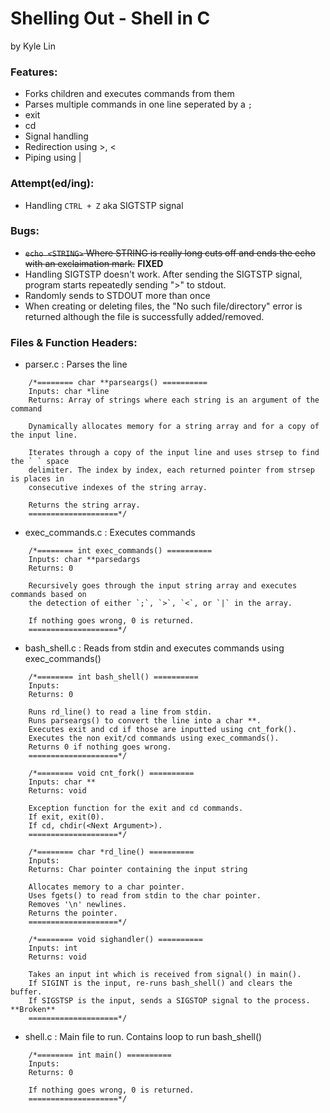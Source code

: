 # Shelling Out - Shell in C

by Kyle Lin

### Features:

* Forks children and executes commands from them
* Parses multiple commands in one line seperated by a `;`
* exit
* cd
* Signal handling
* Redirection using >, <
* Piping using |

### Attempt(ed/ing):

* Handling `CTRL + Z` aka SIGTSTP signal

### Bugs:

* <del>`echo <STRING>` Where STRING is really long cuts off and ends the
echo with an exclaimation mark.</del> **FIXED**
* Handling SIGTSTP doesn't work. After sending the SIGTSTP signal, program
starts repeatedly sending ">" to stdout.
* Randomly sends to STDOUT more than once
* When creating or deleting files, the "No such file/directory" error is returned
although the file is successfully added/removed.

### Files & Function Headers:

* parser.c : Parses the line
```
    /*======== char **parseargs() ==========
    Inputs: char *line
    Returns: Array of strings where each string is an argument of the command

    Dynamically allocates memory for a string array and for a copy of the input line.

    Iterates through a copy of the input line and uses strsep to find the ` ` space
    delimiter. The index by index, each returned pointer from strsep is places in
    consecutive indexes of the string array. 

    Returns the string array.
    ====================*/
```
* exec_commands.c : Executes commands
```
    /*======== int exec_commands() ==========
    Inputs: char **parsedargs
    Returns: 0

    Recursively goes through the input string array and executes commands based on
    the detection of either `;`, `>`, `<`, or `|` in the array.

    If nothing goes wrong, 0 is returned.
    ====================*/
```
* bash_shell.c : Reads from stdin and executes commands using exec_commands()
```
    /*======== int bash_shell() ==========
    Inputs: 
    Returns: 0 

    Runs rd_line() to read a line from stdin.
    Runs parseargs() to convert the line into a char **.
    Executes exit and cd if those are inputted using cnt_fork().
    Executes the non exit/cd commands using exec_commands().
    Returns 0 if nothing goes wrong.
    ====================*/

    /*======== void cnt_fork() ==========
    Inputs: char **
    Returns: void 

    Exception function for the exit and cd commands.
    If exit, exit(0).
    If cd, chdir(<Next Argument>).
    ====================*/

    /*======== char *rd_line() ==========
    Inputs: 
    Returns: Char pointer containing the input string 

    Allocates memory to a char pointer.
    Uses fgets() to read from stdin to the char pointer.
    Removes '\n' newlines.
    Returns the pointer.
    ====================*/

    /*======== void sighandler() ==========
    Inputs: int
    Returns: void 

    Takes an input int which is received from signal() in main().
    If SIGINT is the input, re-runs bash_shell() and clears the buffer.
    If SIGSTSP is the input, sends a SIGSTOP signal to the process. **Broken**
    ====================*/
```
* shell.c : Main file to run. Contains loop to run bash_shell()
```
    /*======== int main() ==========
    Inputs: 
    Returns: 0

    If nothing goes wrong, 0 is returned.
    ====================*/
```